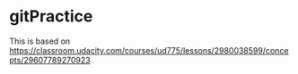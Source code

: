 # gitPractice
This is based on https://classroom.udacity.com/courses/ud775/lessons/2980038599/concepts/29607789270923 
